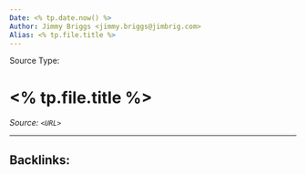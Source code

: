 ```yaml
---
Date: <% tp.date.now() %>
Author: Jimmy Briggs <jimmy.briggs@jimbrig.com>
Alias: <% tp.file.title %>
---
```


Source Type:

# <% tp.file.title %>

*Source: `<URL>`*

***

Backlinks:
-	